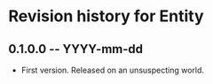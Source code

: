 # Revision history for Entity

## 0.1.0.0 -- YYYY-mm-dd

* First version. Released on an unsuspecting world.
